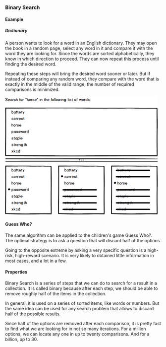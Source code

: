 ### Binary Search

#### Example

##### Dictionary

A person wants to look for a word in an English dictionary.
They may open the book in a random page, select any word in it and compare it
with the word they are looking for. Since the words are sorted alphabetically,
they know in which direction to proceed. They can now repeat this process
until finding the desired word.

Repeating these steps will bring the desired word sooner or later. But if
instead of comparing any random word, they compare with the word that is
exactly in the middle of the valid range, the number of required comparisons
is minimized.

![](01-binary-search.horse.png)

#### Guess Who?

The same algorithm can be applied to the children's game Guess Who?. The
optimal strategy is to ask a question that will discard half of the options.

Going to the opposite extreme by asking a very specific question is a
high-risk, high-reward scenario. It is very likely to obtained little
information in most cases, and a lot in a few.

#### Properties

Binary Search is a series of steps that we can do to search for a result in a
collection. It is called binary because after each step, we should be able to
remove roughly half of the items in the collection.

In general, it is used on a series of sorted items, like words or numbers.
But the same idea can be used for any search problem that allows to discard
half of the possible results.

Since half of the options are removed after each comparison, it is pretty fast
to find what we are looking for in not so many iterations. For a million
options, we can locate any one in up to twenty comparisons. And for a billion,
up to 30.
